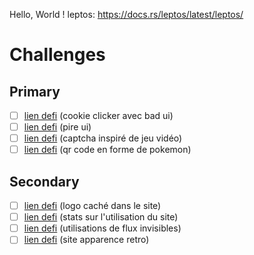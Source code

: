 Hello, World !
leptos: https://docs.rs/leptos/latest/leptos/

# Challenges 

## Primary
- [ ] [lien defi](https://www.nuitdelinfo.com/inscription/defis/430) (cookie clicker avec bad ui)
- [ ] [lien defi](https://www.nuitdelinfo.com/inscription/defis/438) (pire ui)
- [ ] [lien defi](https://www.nuitdelinfo.com/inscription/defis/443) (captcha inspiré de jeu vidéo)
- [ ] [lien defi](https://www.nuitdelinfo.com/inscription/defis/469) (qr code en forme de pokemon) 

## Secondary
- [ ] [lien defi](https://www.nuitdelinfo.com/inscription/defis/468) (logo caché dans le site)
- [ ] [lien defi](https://www.nuitdelinfo.com/inscription/defis/455) (stats sur l'utilisation du site)
- [ ] [lien defi](https://www.nuitdelinfo.com/inscription/defis/428) (utilisations de flux invisibles)
- [ ] [lien defi](https://www.nuitdelinfo.com/inscription/defis/453) (site apparence retro)
